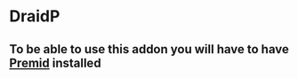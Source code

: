 # DraidP

## To be able to use this addon you will have to have [Premid](https://premid.app/) installed
